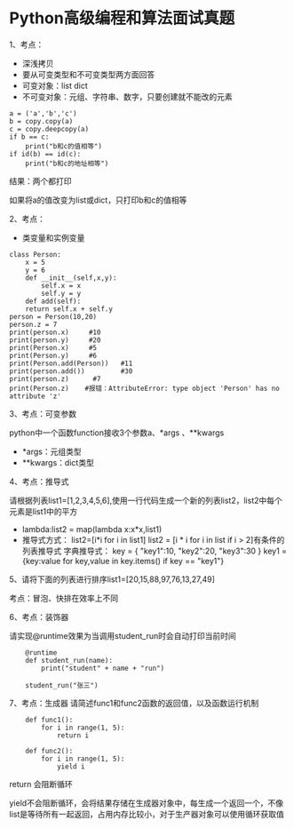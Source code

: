# Python高级编程和算法面试真题

1、考点：

+ 深浅拷贝
+ 要从可变类型和不可变类型两方面回答
+ 可变对象：list dict
+ 不可变对象：元组、字符串、数字，只要创建就不能改的元素

```
a = ('a','b','c')
b = copy.copy(a)
c = copy.deepcopy(a)
if b == c:    
	print("b和c的值相等")
if id(b) == id(c):    
	print("b和c的地址相等")
```

结果：两个都打印

如果将a的值改变为list或dict，只打印b和c的值相等



2、考点：

+ 类变量和实例变量

```
class Person:    
	x = 5    
	y = 6    
	def __init__(self,x,y):        
		self.x = x        
		self.y = y    
	def add(self):        
	return self.x + self.y
person = Person(10,20)
person.z = 7
print(person.x)     #10
print(person.y)     #20
print(Person.x)     #5
print(Person.y)     #6
print(Person.add(Person))   #11
print(person.add())         #30
print(person.z)      #7
print(Person.z)    #报错：AttributeError: type object 'Person' has no attribute 'z'
```





3、考点：可变参数

python中一个函数function接收3个参数a、*args 、**kwargs

+ *args：元组类型
+ **kwargs：dict类型







4、考点：推导式

请根据列表list1=[1,2,3,4,5,6],使用一行代码生成一个新的列表list2，list2中每个元素是list1中的平方

+ lambda:list2 = map(lambda x:x*x,list1)
+ 推导式方式：
	list2=[i*i for i in list1]
	list2 = [i * i for i in list if i > 2]有条件的列表推导式
	字典推导式：
	key = {
		"key1":10,
		"key2":20,
		"key3":30
	}
	key1 = {key:value for key,value in key.items() if key == "key1"}



5、请将下面的列表进行排序list1=[20,15,88,97,76,13,27,49]

考点：冒泡、快排在效率上不同



6、考点：装饰器

请实现@runtime效果为当调用student_run时会自动打印当前时间

```
	@runtime
	def student_run(name):
		print("student" + name + "run")
		
	student_run("张三")
```


7、考点：生成器
请简述func1和func2函数的返回值，以及函数运行机制

```
	def func1():
		for i in range(1, 5):
			return i
			
	def func2():
		for i in range(1, 5):
			yield i
```
return 会阻断循环

yield不会阻断循环，会将结果存储在生成器对象中，每生成一个返回一个，不像list是等待所有一起返回，占用内存比较小，对于生产器对象可以使用循环获取值